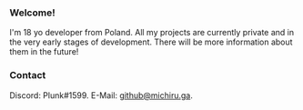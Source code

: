 ### Welcome!
I'm 18 yo developer from Poland.
All my projects are currently private and in the very early stages of development. There will be more information about them in the future!

### Contact
Discord: Plunk#1599.
E-Mail: github@michiru.ga.
